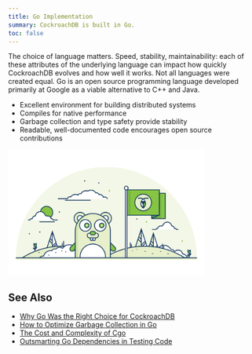 ```yaml
---
title: Go Implementation
summary: CockroachDB is built in Go.
toc: false
---
```


The choice of language matters. Speed, stability, maintainability: each of these attributes of the underlying language can impact how quickly CockroachDB evolves and how well it works. Not all languages were created equal. Go is an open source programming language developed primarily at Google as a viable alternative to C++ and Java.

-   Excellent environment for building distributed systems
-   Compiles for native performance
-   Garbage collection and type safety provide stability
-   Readable, well-documented code encourages open source contributions

<img src="images/2go-implementation.png" alt="CockroachDB is built in Go" style="width: 400px" />

## See Also

- [Why Go Was the Right Choice for CockroachDB](https://www.cockroachlabs.com/blog/why-go-was-the-right-choice-for-cockroachdb/)
- [How to Optimize Garbage Collection in Go](https://www.cockroachlabs.com/blog/how-to-optimize-garbage-collection-in-go/)
- [The Cost and Complexity of Cgo](https://www.cockroachlabs.com/blog/the-cost-and-complexity-of-cgo/)
- [Outsmarting Go Dependencies in Testing Code](https://www.cockroachlabs.com/blog/outsmarting-go-dependencies-testing-code/)
